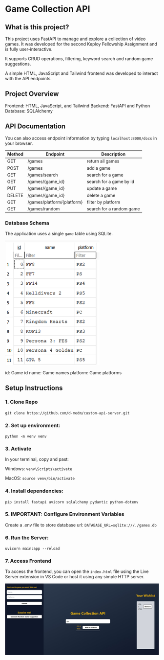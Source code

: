 # Game Collection API

## What is this project?
This project uses FastAPI to manage and explore a collection of video games. It was developed for the second Keploy Fellowship Assignment and is fully user-interactive. 

It supports CRUD operations, filtering, keyword search and random game suggestions.

A simple HTML, JavaScript and Tailwind frontend was developed to interact with the API endpoints.

## Project Overview
Frontend: HTML, JavaScript, and Tailwind
Backend: FastAPI and Python
Database: SQLAlchemy

## API Documentation
You can also access endpoint information by typing `localhost:8000/docs` in your browser.

| Method     | Endpoint      | Description   |
|------------|---------------|---------------|
| GET        | /games        | return all games|
| POST       | /games        | add a game |
| GET       | /games/search  | search for a game |
| GET       | /games/{game_id}  | search for a game by id |
| PUT       | /games/{game_id}  | update a game |
| DELETE       | /games/{game_id}  | delete a game |
| GET       | /games/platform/{platform}  | filter by platform |
| GET       | /games/random  | search for a random game |

### Database Schema
The application uses a single `game` table using SQLite.

![Database Schema](image.png)

id: Game id
name: Game names
platform: Game platforms

## Setup Instructions

### 1. Clone Repo
`git clone https://github.com/d-medm/custom-api-server.git`

### 2. Set up environment:
`python -m venv venv`

### 3. Activate
In your terminal, copy and past:

Windows:
`venv\Scripts\activate`

MacOS:
`source venv/bin/activate`

### 4. Install dependencies: 
`pip install fastapi uvicorn sqlalchemy pydantic python-dotenv`

### 5. IMPORTANT: Configure Environment Variables
Create a .env file to store database url:
`DATABASE_URL=sqlite:///./games.db`

### 6. Run the Server:
`uvicorn main:app --reload`

### 7. Access Frontend
To access the frontend, you can open the `index.html` file using the Live Server extension in VS Code or host it using any simple HTTP server.

![Frontend Img](frontend.jpeg)